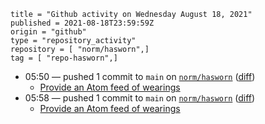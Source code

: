 ```
title = "Github activity on Wednesday August 18, 2021"
published = 2021-08-18T23:59:59Z
origin = "github"
type = "repository_activity"
repository = [ "norm/hasworn",]
tag = [ "repo-hasworn",]
```

* 05:50 — pushed 1 commit to `main` on [`norm/hasworn`](https://github.com/norm/hasworn) ([diff](https://github.com/norm/hasworn/compare/b4c1ca86b685a2094eea07019417cfdafb2fd4d1..de79ce472269c991ee7c3d35a8745c0827f85db9))
  * [Provide an Atom feed of wearings](https://github.com/norm/hasworn/commit/de79ce472269c991ee7c3d35a8745c0827f85db9)
* 05:58 — pushed 1 commit to `main` on [`norm/hasworn`](https://github.com/norm/hasworn) ([diff](https://github.com/norm/hasworn/compare/de79ce472269c991ee7c3d35a8745c0827f85db9..518b151770c270af4f8f0cdfdcde32c62984ab8d))
  * [Provide an Atom feed of wearings](https://github.com/norm/hasworn/commit/518b151770c270af4f8f0cdfdcde32c62984ab8d)
